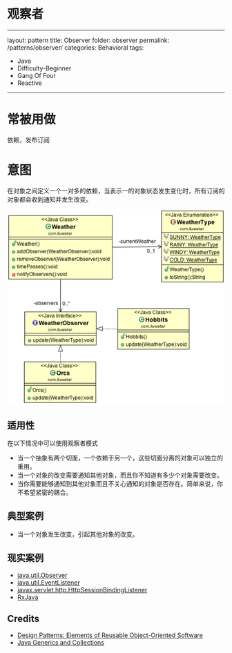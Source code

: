 # 观察者
---
layout: pattern
title: Observer
folder: observer
permalink: /patterns/observer/
categories: Behavioral
tags:
 - Java
 - Difficulty-Beginner
 - Gang Of Four
 - Reactive
---

# 常被用做
依赖，发布订阅

# 意图
在对象之间定义一个一对多的依赖，当表示一的对象状态发生变化时，所有订阅的对象都会收到通知并发生改变。

![alt text](./etc/observer_1.png "Observer")

## 适用性
在以下情况中可以使用观察者模式

* 当一个抽象有两个切面，一个依赖于另一个，这些切面分离的对象可以独立的重用。
* 当一个对象的改变需要通知其他对象，而且你不知道有多少个对象需要改变。
* 当你需要能够通知到其他对象而且不关心通知的对象是否存在。简单来说，你不希望紧密的耦合。

## 典型案例

* 当一个对象发生改变，引起其他对象的改变。

## 现实案例

* [java.util.Observer](http://docs.oracle.com/javase/8/docs/api/java/util/Observer.html)
* [java.util.EventListener](http://docs.oracle.com/javase/8/docs/api/java/util/EventListener.html)
* [javax.servlet.http.HttpSessionBindingListener](http://docs.oracle.com/javaee/7/api/javax/servlet/http/HttpSessionBindingListener.html)
* [RxJava](https://github.com/ReactiveX/RxJava)

## Credits

* [Design Patterns: Elements of Reusable Object-Oriented Software](http://www.amazon.com/Design-Patterns-Elements-Reusable-Object-Oriented/dp/0201633612)
* [Java Generics and Collections](http://www.amazon.com/Java-Generics-Collections-Maurice-Naftalin/dp/0596527756/)